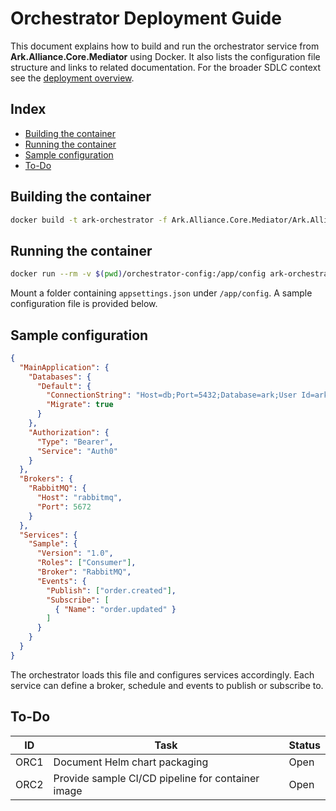 # Orchestrator Deployment Guide

This document explains how to build and run the orchestrator service from **Ark.Alliance.Core.Mediator** using Docker. It also lists the configuration file structure and links to related documentation. For the broader SDLC context see the [deployment overview](../README.md).

## Index
- [Building the container](#building-the-container)
- [Running the container](#running-the-container)
- [Sample configuration](#sample-configuration)
- [To-Do](#to-do)

## Building the container
```bash
docker build -t ark-orchestrator -f Ark.Alliance.Core.Mediator/Ark.Alliance.Core.Mediator.Services.Orchestrator/Dockerfile .
```

## Running the container
```bash
docker run --rm -v $(pwd)/orchestrator-config:/app/config ark-orchestrator
```

Mount a folder containing `appsettings.json` under `/app/config`. A sample configuration file is provided below.

## Sample configuration
```json
{
  "MainApplication": {
    "Databases": {
      "Default": {
        "ConnectionString": "Host=db;Port=5432;Database=ark;User Id=ark;Password=changeme",
        "Migrate": true
      }
    },
    "Authorization": {
      "Type": "Bearer",
      "Service": "Auth0"
    }
  },
  "Brokers": {
    "RabbitMQ": {
      "Host": "rabbitmq",
      "Port": 5672
    }
  },
  "Services": {
    "Sample": {
      "Version": "1.0",
      "Roles": ["Consumer"],
      "Broker": "RabbitMQ",
      "Events": {
        "Publish": ["order.created"],
        "Subscribe": [
          { "Name": "order.updated" }
        ]
      }
    }
  }
}
```

The orchestrator loads this file and configures services accordingly. Each service can define a broker, schedule and events to publish or subscribe to.

## To-Do
| ID | Task | Status |
|----|------|--------|
| ORC1 | Document Helm chart packaging | Open |
| ORC2 | Provide sample CI/CD pipeline for container image | Open |

